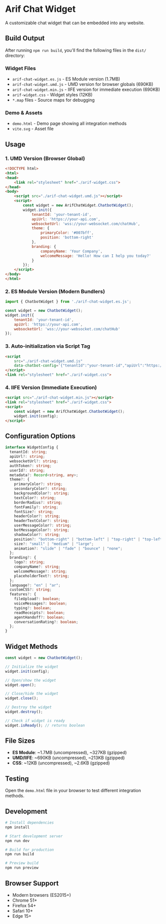 # Arif Chat Widget

A customizable chat widget that can be embedded into any website.

## Build Output

After running `npm run build`, you'll find the following files in the `dist/` directory:

### Widget Files
- `arif-chat-widget.es.js` - ES Module version (1.7MB)
- `arif-chat-widget.umd.js` - UMD version for browser globals (690KB)
- `arif-chat-widget.min.js` - IIFE version for immediate execution (690KB)
- `arif-widget.css` - Widget styles (12KB)
- `*.map` files - Source maps for debugging

### Demo & Assets
- `demo.html` - Demo page showing all integration methods
- `vite.svg` - Asset file

## Usage

### 1. UMD Version (Browser Global)

```html
<!DOCTYPE html>
<html>
<head>
    <link rel="stylesheet" href="./arif-widget.css">
</head>
<body>
    <script src="./arif-chat-widget.umd.js"></script>
    <script>
        const widget = new ArifChatWidget.ChatbotWidget();
        widget.init({
            tenantId: 'your-tenant-id',
            apiUrl: 'https://your-api.com',
            websocketUrl: 'wss://your-websocket.com/chatHub',
            theme: {
                primaryColor: '#007bff',
                position: 'bottom-right'
            },
            branding: {
                companyName: 'Your Company',
                welcomeMessage: 'Hello! How can I help you today?'
            }
        });
    </script>
</body>
</html>
```

### 2. ES Module Version (Modern Bundlers)

```javascript
import { ChatbotWidget } from './arif-chat-widget.es.js';

const widget = new ChatbotWidget();
widget.init({
    tenantId: 'your-tenant-id',
    apiUrl: 'https://your-api.com',
    websocketUrl: 'wss://your-websocket.com/chatHub'
});
```

### 3. Auto-initialization via Script Tag

```html
<script 
    src="./arif-chat-widget.umd.js" 
    data-chatbot-config='{"tenantId":"your-tenant-id","apiUrl":"https://your-api.com"}'>
</script>
<link rel="stylesheet" href="./arif-widget.css">
```

### 4. IIFE Version (Immediate Execution)

```html
<script src="./arif-chat-widget.min.js"></script>
<link rel="stylesheet" href="./arif-widget.css">
<script>
    const widget = new ArifChatWidget.ChatbotWidget();
    widget.init(config);
</script>
```

## Configuration Options

```typescript
interface WidgetConfig {
  tenantId: string;
  apiUrl?: string;
  websocketUrl?: string;
  authToken?: string;
  userId?: string;
  metadata?: Record<string, any>;
  theme?: {
    primaryColor?: string;
    secondaryColor?: string;
    backgroundColor?: string;
    textColor?: string;
    borderRadius?: string;
    fontFamily?: string;
    fontSize?: string;
    headerColor?: string;
    headerTextColor?: string;
    userMessageColor?: string;
    botMessageColor?: string;
    shadowColor?: string;
    position?: "bottom-right" | "bottom-left" | "top-right" | "top-left";
    size?: "small" | "medium" | "large";
    animation?: "slide" | "fade" | "bounce" | "none";
  };
  branding?: {
    logo?: string;
    companyName?: string;
    welcomeMessage?: string;
    placeholderText?: string;
  };
  language?: "en" | "ar";
  customCSS?: string;
  features?: {
    fileUpload?: boolean;
    voiceMessages?: boolean;
    typing?: boolean;
    readReceipts?: boolean;
    agentHandoff?: boolean;
    conversationRating?: boolean;
  };
}
```

## Widget Methods

```javascript
const widget = new ChatbotWidget();

// Initialize the widget
widget.init(config);

// Open/show the widget
widget.open();

// Close/hide the widget
widget.close();

// Destroy the widget
widget.destroy();

// Check if widget is ready
widget.isReady(); // returns boolean
```

## File Sizes

- **ES Module**: ~1.7MB (uncompressed), ~327KB (gzipped)
- **UMD/IIFE**: ~690KB (uncompressed), ~213KB (gzipped)
- **CSS**: ~12KB (uncompressed), ~2.6KB (gzipped)

## Testing

Open the `demo.html` file in your browser to test different integration methods.

## Development

```bash
# Install dependencies
npm install

# Start development server
npm run dev

# Build for production
npm run build

# Preview build
npm run preview
```

## Browser Support

- Modern browsers (ES2015+)
- Chrome 51+
- Firefox 54+
- Safari 10+
- Edge 15+
